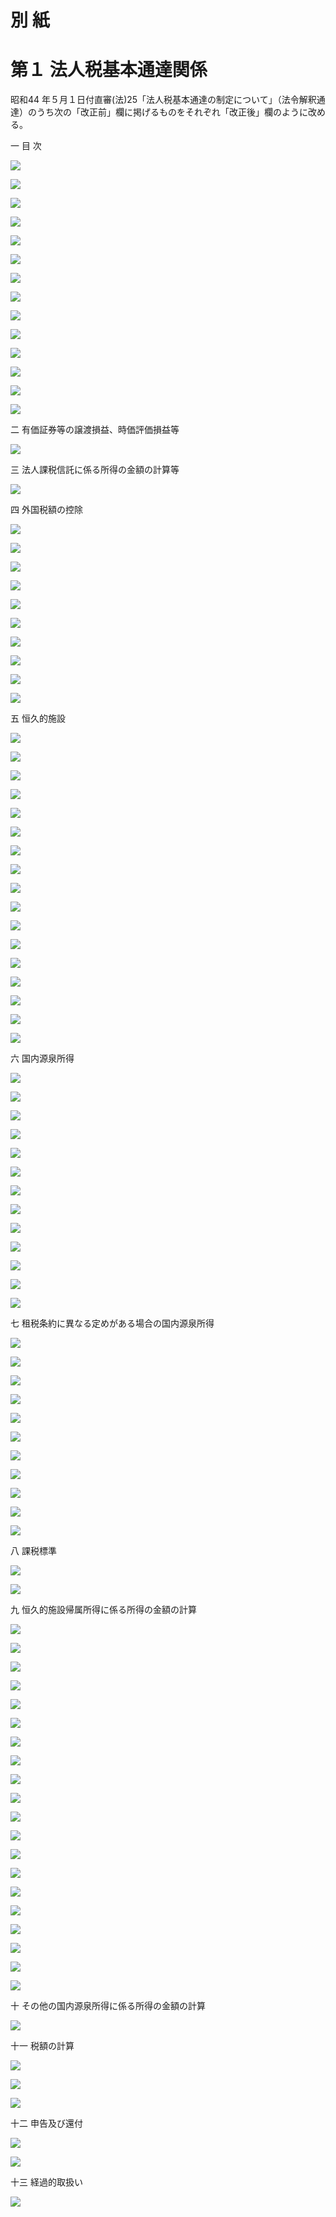 # 別 紙

# 第１ 法人税基本通達関係

昭和44 年５月１日付直審(法)25「法人税基本通達の制定について」（法令解釈通達）のうち次の「改正前」欄に掲げるものをそれぞれ「改正後」欄のように改める。

一 目 次

![](https://www.nta.go.jp/tmp/c5d27854-f21a-4e18-93bd-508b2632040b/images/71e2b272a16ae03737aa0772dba67826823eebf10f2bdd5c596410d6d0371e70.jpg)

![](https://www.nta.go.jp/tmp/c5d27854-f21a-4e18-93bd-508b2632040b/images/a7c93621163b6d5e8f9edbc12be79652d97c5dc804ca8cc436ec328e38795330.jpg)

![](https://www.nta.go.jp/tmp/c5d27854-f21a-4e18-93bd-508b2632040b/images/a13c3cc1b9d2c9490a7d411eff0484a5fc24b3c59b1f7d776f4d0309b1bd95f7.jpg)

![](https://www.nta.go.jp/tmp/c5d27854-f21a-4e18-93bd-508b2632040b/images/c2010ffa821527f524f0b7e2326aac7d52fda3e87f66db60c52386c36bfae673.jpg)

![](https://www.nta.go.jp/tmp/c5d27854-f21a-4e18-93bd-508b2632040b/images/a41bbb4a2621e39638fba44d589e6aa60f390eee4974d105913fa84382954bfa.jpg)

![](https://www.nta.go.jp/tmp/c5d27854-f21a-4e18-93bd-508b2632040b/images/db4fc08048184fc3d5bb222c663e5255fd8403298c4179725235d2c4ddd09af2.jpg)

![](https://www.nta.go.jp/tmp/c5d27854-f21a-4e18-93bd-508b2632040b/images/858939aba2fa06a8b8796a12b8fb817e653a39094f691e7ddb70b69cedd633cf.jpg)

![](https://www.nta.go.jp/tmp/c5d27854-f21a-4e18-93bd-508b2632040b/images/38d387435e4a9d32ad0763af85ceca44b21290ec20bad4ab38c5ef0db78f1dad.jpg)

![](https://www.nta.go.jp/tmp/c5d27854-f21a-4e18-93bd-508b2632040b/images/518858eb96b7de922b959ffe33a11630e501295df1a4d6b36dd9ffa9be6b876d.jpg)

![](https://www.nta.go.jp/tmp/c5d27854-f21a-4e18-93bd-508b2632040b/images/05e7ada2667de4cfbf756c6eabc35509712e4735e2df57333936c96e47750977.jpg)

![](https://www.nta.go.jp/tmp/c5d27854-f21a-4e18-93bd-508b2632040b/images/34b1f63b42ed67626ddf279bda4dd67d84051e887caeba2c49789ba29af4704e.jpg)

![](https://www.nta.go.jp/tmp/c5d27854-f21a-4e18-93bd-508b2632040b/images/c0e4c549062c76f4acb3a66bf11a7eb2c74cd56b3295d76f8ce3c2c4a63412e7.jpg)

![](https://www.nta.go.jp/tmp/c5d27854-f21a-4e18-93bd-508b2632040b/images/31d0e5187f2c8d4040f8830291fdd6cf1c35f9dfc28aa569ab866ddd25633f75.jpg)

![](https://www.nta.go.jp/tmp/c5d27854-f21a-4e18-93bd-508b2632040b/images/0400135df14e055348e7720e3381ba6116ac8e378b54e27d3349977c4a93fa8a.jpg)

二 有価証券等の譲渡損益、時価評価損益等

![](https://www.nta.go.jp/tmp/c5d27854-f21a-4e18-93bd-508b2632040b/images/d41abe68c29ac8110cf9dd5b66bf2480aba76c798144d2fe7067f2d9a0f97285.jpg)

三 法人課税信託に係る所得の金額の計算等

![](https://www.nta.go.jp/tmp/c5d27854-f21a-4e18-93bd-508b2632040b/images/3a25942b308ce29cc39497af243f2380764f891fbc10fe7d92557cc568a33d63.jpg)

四 外国税額の控除

![](https://www.nta.go.jp/tmp/c5d27854-f21a-4e18-93bd-508b2632040b/images/3f910c7fdf9ee57df86f1ec597bd69948462031c768d867dc3d22366359946da.jpg)

![](https://www.nta.go.jp/tmp/c5d27854-f21a-4e18-93bd-508b2632040b/images/88c16f4bf2ff1a185e8d7401a671e8dc014830abb6e62b075552ef56e532d269.jpg)

![](https://www.nta.go.jp/tmp/c5d27854-f21a-4e18-93bd-508b2632040b/images/24ed91c028400a7c856e182a0f00bd8971a6ef4573b3a05b692c33def8627d54.jpg)

![](https://www.nta.go.jp/tmp/c5d27854-f21a-4e18-93bd-508b2632040b/images/2774c93ffdbbf41a305d2fc0aad63c67030d6beaf6ead0f8bf4bec854cf68ea7.jpg)

![](https://www.nta.go.jp/tmp/c5d27854-f21a-4e18-93bd-508b2632040b/images/20e0bb0d3ae4cc6d41477920c6f1da1995a793a8c5d383534464436c78a5002c.jpg)

![](https://www.nta.go.jp/tmp/c5d27854-f21a-4e18-93bd-508b2632040b/images/8ed775712c5c38c603a6d31331fc97b793aa68b8088920a2dca4f81233d684af.jpg)

![](https://www.nta.go.jp/tmp/c5d27854-f21a-4e18-93bd-508b2632040b/images/42915c6c33079c8c03490ce4aa6f1a4528992997be3ff49027c2c1d9183e4f31.jpg)

![](https://www.nta.go.jp/tmp/c5d27854-f21a-4e18-93bd-508b2632040b/images/b80ce9276338b7a5eb9fb1d0e85236ef05098682403f18a53d6e0b867c3ae5c2.jpg)

![](https://www.nta.go.jp/tmp/c5d27854-f21a-4e18-93bd-508b2632040b/images/6214e343296fd2115b0ffdfd196ef7c8fcd4431ff5a3fa1fe207515855ab4c3a.jpg)

![](https://www.nta.go.jp/tmp/c5d27854-f21a-4e18-93bd-508b2632040b/images/1611721cee1956c70ba70c5c4637ab55b74f83bfc15d9e099fdd0e3d8d3663ef.jpg)

五 恒久的施設

![](https://www.nta.go.jp/tmp/c5d27854-f21a-4e18-93bd-508b2632040b/images/644a337cc2ea31054322d4325b4eb4861c4ae2e465645e8d72c59b177e1d70b8.jpg)

![](https://www.nta.go.jp/tmp/c5d27854-f21a-4e18-93bd-508b2632040b/images/1cb10896ef4e7ab3567fbf2a5f5e1fefe9ed4b71fa32abb6e832ef56d3525555.jpg)

![](https://www.nta.go.jp/tmp/c5d27854-f21a-4e18-93bd-508b2632040b/images/3792d7f556c1f985849711d1bb52cb6ec12d13241ccea86092d97d2c672e016b.jpg)

![](https://www.nta.go.jp/tmp/c5d27854-f21a-4e18-93bd-508b2632040b/images/d1b9254043ca9e0f79afdd6abb96469ff0a486bea47fb48653e20123d30711ed.jpg)

![](https://www.nta.go.jp/tmp/c5d27854-f21a-4e18-93bd-508b2632040b/images/14fad2d2c98f316728815008e3e86d447266d824d1572ebcbc0fab286206d494.jpg)

![](https://www.nta.go.jp/tmp/c5d27854-f21a-4e18-93bd-508b2632040b/images/b354194e9e6c50a6c07be64b6ea97dead4335f361c8184ba68822e793fcfb144.jpg)

![](https://www.nta.go.jp/tmp/c5d27854-f21a-4e18-93bd-508b2632040b/images/91fe47e57e87fc6f8709764773fd9b40f62161b6528b81ac73143294c644cbcc.jpg)

![](https://www.nta.go.jp/tmp/c5d27854-f21a-4e18-93bd-508b2632040b/images/d90b42e550af74227defb4da8391710c51f7c0f86937704572229517276178ff.jpg)

![](https://www.nta.go.jp/tmp/c5d27854-f21a-4e18-93bd-508b2632040b/images/aba4a4cfdc186a8c33ac30da75d29743f137f42e7c573619ad1a4492d1d50cf4.jpg)

![](https://www.nta.go.jp/tmp/c5d27854-f21a-4e18-93bd-508b2632040b/images/37ff8292cf59906e2a75d77d26d002c4c101ea6aa3130a3bcb465df04f7b7529.jpg)

![](https://www.nta.go.jp/tmp/c5d27854-f21a-4e18-93bd-508b2632040b/images/9623c48ad0fbadafc659da81a8b693c417a4854f9ea11c1ac9e9fd3ca5e0d00d.jpg)

![](https://www.nta.go.jp/tmp/c5d27854-f21a-4e18-93bd-508b2632040b/images/047ac01fcd9e226af7124cecb106d9c79fe9bd4cf244eef48a39207994d7bd38.jpg)

![](https://www.nta.go.jp/tmp/c5d27854-f21a-4e18-93bd-508b2632040b/images/06695f0307797f0af28ab28489345a80db33d38ddaf3437c0002ca4e8517801f.jpg)

![](https://www.nta.go.jp/tmp/c5d27854-f21a-4e18-93bd-508b2632040b/images/acca6ddd547c5f2cffb54575d1eebeaea31920ccaab1ed055af1cf976286918c.jpg)

![](https://www.nta.go.jp/tmp/c5d27854-f21a-4e18-93bd-508b2632040b/images/03fb05d9cd794dd697ebfc1af904c0832de107749c038cb699f1f4fa09825f79.jpg)

![](https://www.nta.go.jp/tmp/c5d27854-f21a-4e18-93bd-508b2632040b/images/a0c1246c6f9e4ee580fe1fb96e6d23eff9ac8e0a1b34225eccfe0c7f2b72a8d3.jpg)

![](https://www.nta.go.jp/tmp/c5d27854-f21a-4e18-93bd-508b2632040b/images/3d1aabcf0c1a66f6434fc05ea62a9f4d67c1190953e419612a18747632a82525.jpg)

六 国内源泉所得

![](https://www.nta.go.jp/tmp/c5d27854-f21a-4e18-93bd-508b2632040b/images/2e85af4cc27d1e748196d39da93254cc2fb48787e62d0dcf119317798ec6dfad.jpg)

![](https://www.nta.go.jp/tmp/c5d27854-f21a-4e18-93bd-508b2632040b/images/cba507e93f0d3a977223de9ebfeeda884a84e80b0d032f527a97383c3495359e.jpg)

![](https://www.nta.go.jp/tmp/c5d27854-f21a-4e18-93bd-508b2632040b/images/a8f053ff5a1dee82fc3ca4bdd4d0435d50dcf01983976f9283823ef4fa345b31.jpg)

![](https://www.nta.go.jp/tmp/c5d27854-f21a-4e18-93bd-508b2632040b/images/2cc930470c29b45a99b2de3d5ccdd2eb20dae6ca0257af05ce3ee3ccf9c0d73c.jpg)

![](https://www.nta.go.jp/tmp/c5d27854-f21a-4e18-93bd-508b2632040b/images/d57e55809b643274f689d6cd1482bafc4a1c2db7746fde89db7c6a3800d96f4e.jpg)

![](https://www.nta.go.jp/tmp/c5d27854-f21a-4e18-93bd-508b2632040b/images/261b82729cbe121573e69108f5aad6692949bbda5731fa8fd8526e82f17aafce.jpg)

![](https://www.nta.go.jp/tmp/c5d27854-f21a-4e18-93bd-508b2632040b/images/c92a2a1ffc4cdb4a857f11d866bfdc5ef9e2610dae77bbf9733b167ccdc0843f.jpg)

![](https://www.nta.go.jp/tmp/c5d27854-f21a-4e18-93bd-508b2632040b/images/078e3abf895dc9334f7c685f304afd6ec1cb25a71ad492b66f5dc7b8a498f761.jpg)

![](https://www.nta.go.jp/tmp/c5d27854-f21a-4e18-93bd-508b2632040b/images/802c107a30a1a54cc00bb07cdc7712bd11a818ea766f2fe806fc31b15d3404e8.jpg)

![](https://www.nta.go.jp/tmp/c5d27854-f21a-4e18-93bd-508b2632040b/images/bb7c1dcf1eb608af4afd23d74fd532b894ceea943f5d1458d2e40e717dfbc792.jpg)

![](https://www.nta.go.jp/tmp/c5d27854-f21a-4e18-93bd-508b2632040b/images/ddd4c2bbd616e42329491cd503d24e8b660bd31f580bf1d4ebc50307065ec999.jpg)

![](https://www.nta.go.jp/tmp/c5d27854-f21a-4e18-93bd-508b2632040b/images/1a0ae97d37f9c5459eff824009e41dff34637fba68be0a064cf9be7e08bbff99.jpg)

![](https://www.nta.go.jp/tmp/c5d27854-f21a-4e18-93bd-508b2632040b/images/929e968e057b358ed69008832b46577ce7a6c215e856e5f2c2c70ba985871f2e.jpg)

七 租税条約に異なる定めがある場合の国内源泉所得

![](https://www.nta.go.jp/tmp/c5d27854-f21a-4e18-93bd-508b2632040b/images/074ddb8d1a99655c30dd3460cc317f4b553b0d2a0696a31aa0d05e13165fedd0.jpg)

![](https://www.nta.go.jp/tmp/c5d27854-f21a-4e18-93bd-508b2632040b/images/34c311016e812ba56ad4b783b04d30a0eb8fa3898ef82373f403632c5999b47b.jpg)

![](https://www.nta.go.jp/tmp/c5d27854-f21a-4e18-93bd-508b2632040b/images/25fbe0c8aa11773893da2f6a091e4ab31cad1b52702a1b366140a4a191fa7639.jpg)

![](https://www.nta.go.jp/tmp/c5d27854-f21a-4e18-93bd-508b2632040b/images/cb4d85dcc2c65de76a9c03bda1f394b008d7b75445d0279f25a2ce9e38ff6572.jpg)

![](https://www.nta.go.jp/tmp/c5d27854-f21a-4e18-93bd-508b2632040b/images/b77906bcc7c4e0ba52c571e167f2b12e80c9617f9ad7f3da618e1e6407a37db2.jpg)

![](https://www.nta.go.jp/tmp/c5d27854-f21a-4e18-93bd-508b2632040b/images/392730bd9df491be435af07a26993c74c303ab0c176734b784b82764f1a05898.jpg)

![](https://www.nta.go.jp/tmp/c5d27854-f21a-4e18-93bd-508b2632040b/images/ac3a70c1f675b42ae9899849e944f5e186a2a4f6a4aaf563dfef444b7c656ba4.jpg)

![](https://www.nta.go.jp/tmp/c5d27854-f21a-4e18-93bd-508b2632040b/images/ccc97fa7deced346f9e51bc57737585f4bd1bef0ca37153641481fc8e4a21efa.jpg)

![](https://www.nta.go.jp/tmp/c5d27854-f21a-4e18-93bd-508b2632040b/images/0bc3edc30b4714c729431bcdea0b04bbd50d22e95cd846e599af90b3d0de3d9b.jpg)

![](https://www.nta.go.jp/tmp/c5d27854-f21a-4e18-93bd-508b2632040b/images/572fc6f163d3173a628fe1bc176796cf9ce1c1c002fc4a702bf17fb389156a49.jpg)

![](https://www.nta.go.jp/tmp/c5d27854-f21a-4e18-93bd-508b2632040b/images/6ffe67a7d5eef666e1363556f1bae6f61000120a9ad0a5eea30246daf407b134.jpg)

八 課税標準

![](https://www.nta.go.jp/tmp/c5d27854-f21a-4e18-93bd-508b2632040b/images/543c75dac96a542a1614bdc179f24020aa24e1a5ede2d12d3e93db835a8dc56a.jpg)

![](https://www.nta.go.jp/tmp/c5d27854-f21a-4e18-93bd-508b2632040b/images/1819248ac6332217e3d121a9d7c2f480c4c4f9aa96826c501afdc5561b63cb18.jpg)

九 恒久的施設帰属所得に係る所得の金額の計算

![](https://www.nta.go.jp/tmp/c5d27854-f21a-4e18-93bd-508b2632040b/images/aa1178450442cb9424c3cba364f71e55877bfa1db916e28e1f1314df3c9ab2b5.jpg)

![](https://www.nta.go.jp/tmp/c5d27854-f21a-4e18-93bd-508b2632040b/images/2fc8a65c5f48e64317b304b4bab834f6a1a73a9bb025c236c148c09509e2a3b2.jpg)

![](https://www.nta.go.jp/tmp/c5d27854-f21a-4e18-93bd-508b2632040b/images/9acd0ac251b84c8b5c32da908b39383d5980b7c6fe5876a19be301a737d3c1c9.jpg)

![](https://www.nta.go.jp/tmp/c5d27854-f21a-4e18-93bd-508b2632040b/images/c54f0cadd924787ce2f64feddbd872d76f59a5267a1f2cfb41039e174dc7d8b9.jpg)

![](https://www.nta.go.jp/tmp/c5d27854-f21a-4e18-93bd-508b2632040b/images/bae6907af95e8b2664b3da2050b9c6ebb037ddcee83b6adb8274ea0df93fc311.jpg)

![](https://www.nta.go.jp/tmp/c5d27854-f21a-4e18-93bd-508b2632040b/images/278ee1762943601c7527e358fbf02edd4b52ce0b71d26afbef26c9cf90105d21.jpg)

![](https://www.nta.go.jp/tmp/c5d27854-f21a-4e18-93bd-508b2632040b/images/2129030c9d1e94619f10d68df93268b16576149d9687cf32d9a32d788d826c9e.jpg)

![](https://www.nta.go.jp/tmp/c5d27854-f21a-4e18-93bd-508b2632040b/images/75db854514426c4193d6dbd5ba48a582f4571ec1b4ef87d7875e12c7129e174e.jpg)

![](https://www.nta.go.jp/tmp/c5d27854-f21a-4e18-93bd-508b2632040b/images/d562530096d9c9dc47be9ed4964475818fab1fb6c2cab6e96ddc0d7812f8f218.jpg)

![](https://www.nta.go.jp/tmp/c5d27854-f21a-4e18-93bd-508b2632040b/images/610c2cc3294a349b9b9f79b569dad883494e1c740d1ff3c9af5c6901332d4a17.jpg)

![](https://www.nta.go.jp/tmp/c5d27854-f21a-4e18-93bd-508b2632040b/images/0788ab3d168716ba6aae79e23d4dfeca330fd3e090fe8e56bcc9f73bde5cb45f.jpg)

![](https://www.nta.go.jp/tmp/c5d27854-f21a-4e18-93bd-508b2632040b/images/13689da36d58a824741ff4499efd8aaac7319c366a5a56907396f0feca174c3c.jpg)

![](https://www.nta.go.jp/tmp/c5d27854-f21a-4e18-93bd-508b2632040b/images/7cab776705d822b7d2220ac0244f6d8b308be44792e6c4a1ae1100aa4f448944.jpg)

![](https://www.nta.go.jp/tmp/c5d27854-f21a-4e18-93bd-508b2632040b/images/168a4eb4b8a21b370af9466b2624a8ae833d0332b7e8d7822399c23e0dcd92b5.jpg)

![](https://www.nta.go.jp/tmp/c5d27854-f21a-4e18-93bd-508b2632040b/images/854680b3baaedf99c90a3461006708eed2037940131d9134a5dedc573628fa32.jpg)

![](https://www.nta.go.jp/tmp/c5d27854-f21a-4e18-93bd-508b2632040b/images/b1263b450b5546100ecd753ae38824f0d27fef02aa5d82da740241afdf3232fc.jpg)

![](https://www.nta.go.jp/tmp/c5d27854-f21a-4e18-93bd-508b2632040b/images/85c3c20639c9ae83b930395be0a18924fcd3b0f3d65d5905eab2956f9ee38761.jpg)

![](https://www.nta.go.jp/tmp/c5d27854-f21a-4e18-93bd-508b2632040b/images/86b9a8e563385222daa16173ed29b3c5cedc522438f27924e8aee27f0ad7b3f7.jpg)

![](https://www.nta.go.jp/tmp/c5d27854-f21a-4e18-93bd-508b2632040b/images/31b58bbb5fe0d539623f43e993b978b9a4e81531bc24701de97d9b706c68610d.jpg)

![](https://www.nta.go.jp/tmp/c5d27854-f21a-4e18-93bd-508b2632040b/images/518fc7ba85328275653b3d8cccf6d0293e8751cc7c08f6f1b897bd45abf0bc2b.jpg)

十 その他の国内源泉所得に係る所得の金額の計算

![](https://www.nta.go.jp/tmp/c5d27854-f21a-4e18-93bd-508b2632040b/images/6d651ebde005e2bfc3f19ef3cc53b5a42375b2385b32ab46e7940f930d27960a.jpg)

十一 税額の計算

![](https://www.nta.go.jp/tmp/c5d27854-f21a-4e18-93bd-508b2632040b/images/867d35825650aec4c5bc8ba422493074843cb55e01edb38228bee2ec737509b5.jpg)

![](https://www.nta.go.jp/tmp/c5d27854-f21a-4e18-93bd-508b2632040b/images/a3d85ec20f8937d7c34504c2b023df52f20b5915b45acc0854473ab3c7029b1a.jpg)

![](https://www.nta.go.jp/tmp/c5d27854-f21a-4e18-93bd-508b2632040b/images/6d1992ae58bca53fcc53bf88f14cb408f54c2a6a136c806e6fa7a7db2f375f4d.jpg)

十二 申告及び還付

![](https://www.nta.go.jp/tmp/c5d27854-f21a-4e18-93bd-508b2632040b/images/0f328486ea770d511f001d0089de405e533a4a068fc441a32b086882930bdb23.jpg)

![](https://www.nta.go.jp/tmp/c5d27854-f21a-4e18-93bd-508b2632040b/images/7ad18d989cdcbd25fef4577961e0dab1d1b68f683a0e73870e9ca5730ba8ad42.jpg)

十三 経過的取扱い

![](https://www.nta.go.jp/tmp/c5d27854-f21a-4e18-93bd-508b2632040b/images/87025271d7150899c2139fa510524d28a3633f4f6fe0d27ee955ff789f2b985d.jpg)